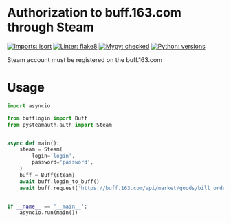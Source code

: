 # Authorization to buff.163.com through Steam

[![Imports: isort](https://img.shields.io/badge/imports-isort-success)](https://pycqa.github.io/isort/)
[![Linter: flake8](https://img.shields.io/badge/linter-flake8-success)](https://github.com/PyCQA/flake8)
[![Mypy: checked](https://img.shields.io/badge/mypy-checked-success)](https://github.com/python/mypy)
[![Python: versions](
https://img.shields.io/badge/python-3.7%20%7C%203.8%20%7C%203.9%20%7C%203.10-blue)]()

Steam account must be registered on the buff.163.com

# Usage

```python
import asyncio

from bufflogin import Buff
from pysteamauth.auth import Steam


async def main():
    steam = Steam(
        login='login',
        password='password',
    )
    buff = Buff(steam)
    await buff.login_to_buff()
    await buff.request('https://buff.163.com/api/market/goods/bill_order?game=csgo&goods_id=200')


if __name__ == '__main__':
    asyncio.run(main())
```
